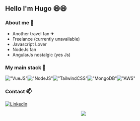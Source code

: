## Hello I'm Hugo 😄😄

### About me 💬

* Another travel fan ✈
* Freelance (currently unavailable)
* Javascript Lover
* NodeJs fan
* AngularJs nostalgic (yes Js)

<!--
Here are some ideas to get you started:

- 🔭 I’m currently working on ...
- 🌱 I’m currently learning ...
- 👯 I’m looking to collaborate on ...
- 🤔 I’m looking for help with ...
- 💬 Ask me about ...
- 📫 How to reach me: ...
- 😄 Pronouns: ...
- ⚡ Fun fact: ...
-->

### My main stack 🔭

!["VueJS"](https://heptaward-assets.s3.eu-west-3.amazonaws.com/vuejs.png "VueJS")!["NodeJS"](https://heptaward-assets.s3.eu-west-3.amazonaws.com/nodeJS.png "NodeJS")!["TailwindCSS"](https://heptaward-assets.s3.eu-west-3.amazonaws.com/tailwind.png "Tailwind CSS")!["MongoDB"](https://heptaward-assets.s3.eu-west-3.amazonaws.com/mongodb.png "MongoDB")!["AWS"](https://heptaward-assets.s3.eu-west-3.amazonaws.com/aws.jpeg "AWS")

### Contact 📫

[![Linkedin](https://heptaward-assets.s3.eu-west-3.amazonaws.com/linkedin.png)](https://www.linkedin.com/public-profile/in/hugo-larrousse)

<p align="center">
  <img src="https://profile-counter.glitch.me/hugolarrousse/count.svg" />
</p>
